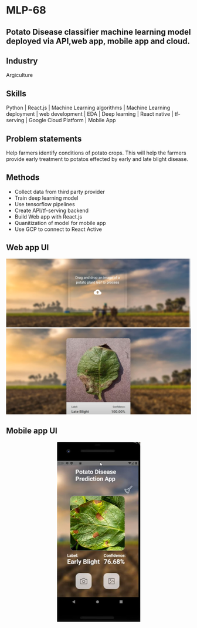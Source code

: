 # MLP-68
## Potato Disease classifier machine learning model deployed via API,web app, mobile app and cloud.

## Industry
Argiculture 

## Skills
Python | React.js | Machine Learning algorithms | Machine Learning deployment | web development | EDA | Deep learning | React native | tf-serving | Google Cloud Platform | Mobile App

## Problem statements
Help farmers identify conditions of potato crops. This will help the farmers provide early treatment to potatos effected by early and late blight disease. 

## Methods
- Collect data from third party provider
- Train deep learning model
- Use tensorflow pipelines
- Create API/tf-serving backend
- Build Web app with React.js
- Quanitization of model for mobile app
- Use GCP to connect to React Active

## Web app UI
<div style="text-align:center">
  <img src="https://github.com/thedatanerdz/MLP-68/blob/main/webapp1.png" alt="Uploading image UI">
</div>

<div style="text-align:center">
  <img src="https://github.com/thedatanerdz/MLP-68/blob/main/webapp2.png" alt="Predicting UI">
</div>

## Mobile app UI
<div style="text-align:center">
  <img src="https://github.com/thedatanerdz/MLP-68/blob/main/mobileapp.png" alt="Mobile app UI">
</div>

